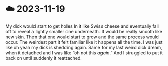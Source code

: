 # ☁️ 2023-11-19

My dick would start to get holes In it like Swiss cheese and eventually fall off to reveal a lightly smaller one underneath. It would be really smooth like new skin. Then that one would start to grow and the same process would occur. The weirdest part it felt familiar like it happens all the time. I was just like oh yeah my dick is shedding again. Same for my last weird dick dream, when it detached and I was like “oh not this _again_.” And I struggled to put it back on until suddenly it reattached.